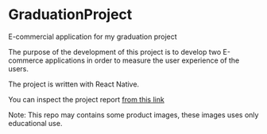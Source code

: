 # GraduationProject

E-commercial application for my graduation project

The purpose of the development of this project is to develop two E-commerce applications in order to measure the user experience of the users.

The project is written with React Native.

You can inspect the project report [from this link](https://github.com/donmezyusuf/GraduationProject/blob/main/Yusuf%20Do%CC%88nmez%20-%20Bitirme%20Projesi%20II%20.pdf)

Note: This repo may contains some product images, these images uses only educational use.
